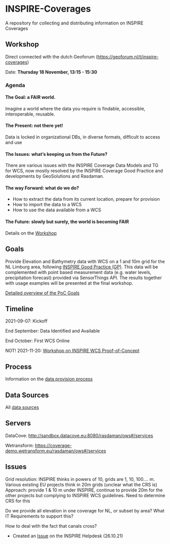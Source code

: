 # INSPIRE-Coverages
A repository for collecting and distributing information on INSPIRE Coverages

## Workshop 
Direct connected with the dutch Geoforum (https://geoforum.nl/t/inspire-coverages)

Date: **Thursday 18 November, 13:15 - 15:30**

### Agenda

#### The Goal: a FAIR world. 
Imagine a world where the data you require is findable, accessible, interoperable, reusable. 

#### The Present: not there yet!
Data is locked in organizational DBs, in diverse formats, difficult to access and use

#### The Issues: what’s keeping us from the Future?
There are various issues with the INSPIRE Coverage Data Models and TG for WCS, now mostly resolved by the INSPIRE Coverage Good Practice and developments by GeoSolutions and Rasdaman.

#### The way Forward: what do we do?
- How to extract the data from its current location, prepare for provision
- How to import the data to a WCS
- How to use the data available from a WCS

#### The Future: slowly but surely, the world is becoming FAIR

Details on the [Workshop](docs/Workshop.md)

## Goals

Provide Elevation and Bathymetry data with WCS on a 1 and 10m grid for the NL Limburg area, following [INSPIRE Good Practice (GP)](https://inspire.ec.europa.eu/good-practice/ogc-compliant-inspire-coverage-data-and-service-implementation). This data will be complemented with point based measurement data (e.g. water levels, precipitation forecast) provided via SensorThings API. The results together with usage examples will be presented at the final workshop.

[Detailed overview of the PoC Goals](docs/goals.md)

## Timeline

2021-09-07: Kickoff

End September: Data Identified and Available 

End October: First WCS Online

NOT! 2021-11-20: [Workshop on INSPIRE WCS Proof-of-Concept](docs/Workshop.md)

## Process

Information on the [data provision process](docs/ProvisionProcess.md)

## Data Sources

All [data sources](docs/DataSources.md)

## Servers

DataCove: http://sandbox.datacove.eu:8080/rasdaman/ows#/services

Wetransform: https://coverage-demo.wetransform.eu/rasdaman/ows#/services

## Issues

Grid resolution: INSPIRE thinks in powers of 10, grids are 1, 10, 100.... m. Various existing EU projects think in 20m grids (unclear what the CRS is)
Approach: provide 1 & 10 m under INSPIRE, continue to provide 20m for the other projects but complying to INSPIRE WCS guidelines. Need to determine CRS for this

Do we provide all elevation in one coverage for NL, or subset by area? What IT Requirements to support this?

How to deal with the fact that canals cross?
- Created an [Issue](https://github.com/INSPIRE-MIF/helpdesk/issues/64) on the INSPIRE Helpdesk (26.10.21)

